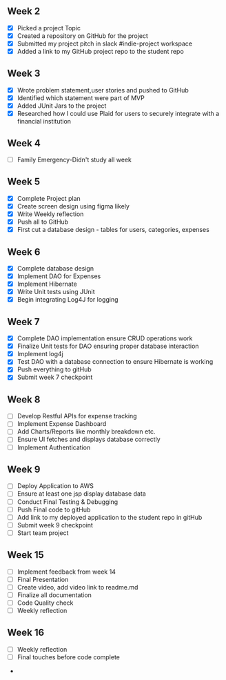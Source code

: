 ## **Week 2**
- [x] Picked a project Topic
- [x] Created a repository on GitHub for the project
- [x] Submitted my project pitch in slack #indie-project workspace
- [x] Added a link to my GitHub project repo to the student repo

## **Week 3**
-[x] Wrote problem statement,user stories and pushed to GitHub
- [x] Identified which statement were part of MVP
- [x] Added JUnit Jars to the project
- [x] Researched how I could use Plaid for users to securely integrate with a financial institution

## **Week 4**
-[ ] Family Emergency-Didn't study all week

## **Week 5**
-[x] Complete Project plan
- [x] Create screen design using figma likely
- [x] Write Weekly reflection
- [x] Push all to GitHub
- [x] First cut a database design - tables for users, categories, expenses

## **Week 6**
-[x] Complete database design
-[x] Implement DAO for Expenses
- [x] Implement Hibernate
- [x] Write Unit tests using JUnit
- [x] Begin integrating Log4J for logging

## **Week 7**
-[x] Complete DAO implementation ensure CRUD operations work
- [x] Finalize Unit tests for DAO ensuring proper database interaction
-[x] Implement log4j
- [x] Test DAO with a database connection to ensure Hibernate is working
- [x] Push everything to gitHub
- [x] Submit week 7 checkpoint

## **Week 8**
-[ ] Develop Restful APIs for expense tracking
- [ ] Implement Expense Dashboard
- [ ] Add Charts/Reports like monthly breakdown etc.
- [ ] Ensure UI fetches and displays database correctly
- [ ] Implement Authentication

## **Week 9**
-[ ] Deploy Application to AWS
- [ ] Ensure at least one jsp display database data
- [ ] Conduct Final Testing & Debugging
- [ ] Push Final code to gitHub
- [ ] Add link to my deployed application to the student repo in gitHub
- [ ] Submit week 9 checkpoint
-[ ] Start team project

## **Week 15**
-[ ] Implement feedback from week 14
- [ ] Final Presentation
- [ ] Create video, add video link to readme.md
- [ ] Finalize all documentation
- [ ] Code Quality check
- [ ] Weekly reflection

## **Week 16**
-[ ] Weekly reflection
- [ ] Final touches before code complete
- 